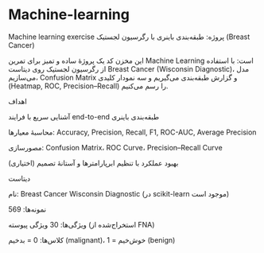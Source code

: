# Machine-learning
Machine learning exercise
پروژه: طبقه‌بندی باینری با رگرسیون لجستیک (Breast Cancer)

این مخزن کد یک پروژهٔ ساده و تمیز برای تمرین Machine Learning است:
با استفاده از رگرسیون لجستیک روی دیتاست Breast Cancer (Wisconsin Diagnostic)، مدل می‌سازیم، Confusion Matrix و گزارش طبقه‌بندی می‌گیریم و سه نمودار کلیدی (Heatmap, ROC, Precision–Recall) را رسم می‌کنیم.

اهداف

آشنایی سریع با فرایند end-to-end طبقه‌بندی باینری

محاسبهٔ معیارها: Accuracy, Precision, Recall, F1, ROC-AUC, Average Precision

مصورسازی: Confusion Matrix، ROC Curve، Precision–Recall Curve

(اختیاری) بهبود عملکرد با تنظیم ابرپارامترها و آستانهٔ تصمیم

دیتاست

نام: Breast Cancer Wisconsin Diagnostic (در scikit-learn موجود است)

نمونه‌ها: 569

ویژگی‌ها: 30 ویژگی پیوسته (استخراج‌شده از FNA)

کلاس‌ها: 0 = بدخیم (malignant)، 1 = خوش‌خیم (benign)
